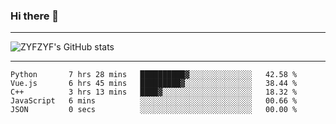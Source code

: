 ### Hi there 👋

-------

<!--

- 🔭 I’m currently working on ...
- 🌱 I’m currently learning Rust
- 👯 I’m looking to collaborate on ...
- 🤔 I’m looking for help with ...
- 💬 Ask me about ...
- 📫 How to reach me: ...
- 😄 Pronouns: ...
- ⚡ Fun fact: ...

-------
-->

![ZYFZYF's GitHub stats](https://github-readme-stats.vercel.app/api?username=ZYFZYF)


-------

<!--START_SECTION:waka-->

```text
Python       7 hrs 28 mins   ██████████▓░░░░░░░░░░░░░░   42.58 %
Vue.js       6 hrs 45 mins   █████████▓░░░░░░░░░░░░░░░   38.44 %
C++          3 hrs 13 mins   ████▓░░░░░░░░░░░░░░░░░░░░   18.32 %
JavaScript   6 mins          ░░░░░░░░░░░░░░░░░░░░░░░░░   00.66 %
JSON         0 secs          ░░░░░░░░░░░░░░░░░░░░░░░░░   00.00 %
```

<!--END_SECTION:waka-->


